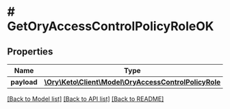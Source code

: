 # # GetOryAccessControlPolicyRoleOK

## Properties

Name | Type | Description | Notes
------------ | ------------- | ------------- | -------------
**payload** | [**\Ory\Keto\Client\Model\OryAccessControlPolicyRole**](OryAccessControlPolicyRole.md) |  | [optional] 

[[Back to Model list]](../../README.md#documentation-for-models) [[Back to API list]](../../README.md#documentation-for-api-endpoints) [[Back to README]](../../README.md)


